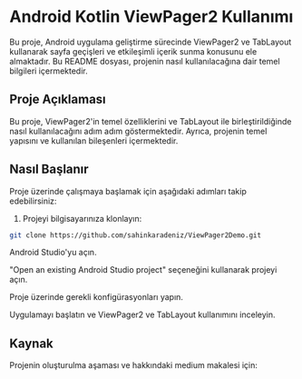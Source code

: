 # Android Kotlin ViewPager2 Kullanımı

Bu proje, Android uygulama geliştirme sürecinde ViewPager2 ve TabLayout kullanarak sayfa geçişleri ve etkileşimli içerik sunma konusunu ele almaktadır. Bu README dosyası, projenin nasıl kullanılacağına dair temel bilgileri içermektedir.

## Proje Açıklaması

Bu proje, ViewPager2'in temel özelliklerini ve TabLayout ile birleştirildiğinde nasıl kullanılacağını adım adım göstermektedir. Ayrıca, projenin temel yapısını ve kullanılan bileşenleri içermektedir.

## Nasıl Başlanır

Proje üzerinde çalışmaya başlamak için aşağıdaki adımları takip edebilirsiniz:

1. Projeyi bilgisayarınıza klonlayın:

```bash
git clone https://github.com/sahinkaradeniz/ViewPager2Demo.git
```

Android Studio'yu açın.

"Open an existing Android Studio project" seçeneğini kullanarak projeyi açın.

Proje üzerinde gerekli konfigürasyonları yapın.

Uygulamayı başlatın ve ViewPager2 ve TabLayout kullanımını inceleyin.

## Kaynak

Projenin oluşturulma aşaması ve hakkındaki medium makalesi için: 
```bash

```



